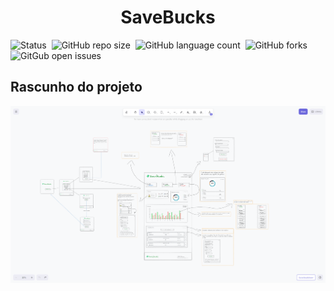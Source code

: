 <h1 align="center">
  SaveBucks
</h1>
  
![Status](https://img.shields.io/badge/em%20desenvolvimento-black?style=for-the-badge&label=status&labelColor=000&color=e08700)&nbsp;
![GitHub repo size](https://img.shields.io/github/repo-size/Nathan-SWE/saveBucks?style=for-the-badge)&nbsp;
![GitHub language count](https://img.shields.io/github/languages/count/Nathan-SWE/saveBucks?style=for-the-badge)&nbsp;
![GitHub forks](https://img.shields.io/github/forks/Nathan-SWE/saveBucks?style=for-the-badge)&nbsp;
![GitGub open issues](https://img.shields.io/github/issues/Nathan-SWE/saveBucks?style=for-the-badge)&nbsp;

<h2>Rascunho do projeto</h2>
<img src="https://raw.githubusercontent.com/Nathan-SWE/saveBucks/refs/heads/main/public/docs/sketch-exalidraw.png" alt="sketch project">